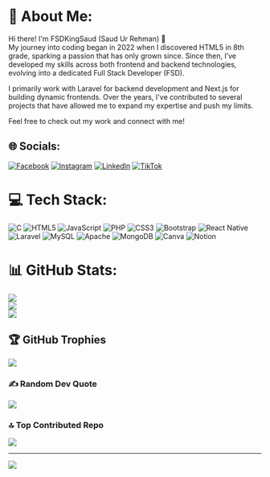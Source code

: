 # 💫 About Me:
Hi there! I'm FSDKingSaud (Saud Ur Rehman) 👋
<br/>
My journey into coding began in 2022 when I discovered HTML5 in 8th grade, sparking a passion that has only grown since. Since then, I’ve developed my skills across both frontend and backend technologies, evolving into a dedicated Full Stack Developer (FSD).

I primarily work with Laravel for backend development and Next.js for building dynamic frontends. Over the years, I've contributed to several projects that have allowed me to expand my expertise and push my limits.

Feel free to check out my work and connect with me!


## 🌐 Socials:
[![Facebook](https://img.shields.io/badge/Facebook-%231877F2.svg?logo=Facebook&logoColor=white)](https://facebook.com/FSDKingSaud) [![Instagram](https://img.shields.io/badge/Instagram-%23E4405F.svg?logo=Instagram&logoColor=white)](https://instagram.com/FSDKingSaud) [![LinkedIn](https://img.shields.io/badge/LinkedIn-%230077B5.svg?logo=linkedin&logoColor=white)](https://linkedin.com/in/FSDKingSaud) [![TikTok](https://img.shields.io/badge/TikTok-%23000000.svg?logo=TikTok&logoColor=white)](https://tiktok.com/@FSDKingSaud) 

# 💻 Tech Stack:
![C](https://img.shields.io/badge/c-%2300599C.svg?style=for-the-badge&logo=c&logoColor=white) ![HTML5](https://img.shields.io/badge/html5-%23E34F26.svg?style=for-the-badge&logo=html5&logoColor=white) ![JavaScript](https://img.shields.io/badge/javascript-%23323330.svg?style=for-the-badge&logo=javascript&logoColor=%23F7DF1E) ![PHP](https://img.shields.io/badge/php-%23777BB4.svg?style=for-the-badge&logo=php&logoColor=white) ![CSS3](https://img.shields.io/badge/css3-%231572B6.svg?style=for-the-badge&logo=css3&logoColor=white) ![Bootstrap](https://img.shields.io/badge/bootstrap-%238511FA.svg?style=for-the-badge&logo=bootstrap&logoColor=white) ![React Native](https://img.shields.io/badge/react_native-%2320232a.svg?style=for-the-badge&logo=react&logoColor=%2361DAFB) ![Laravel](https://img.shields.io/badge/laravel-%23FF2D20.svg?style=for-the-badge&logo=laravel&logoColor=white) ![MySQL](https://img.shields.io/badge/mysql-4479A1.svg?style=for-the-badge&logo=mysql&logoColor=white) ![Apache](https://img.shields.io/badge/apache-%23D42029.svg?style=for-the-badge&logo=apache&logoColor=white) ![MongoDB](https://img.shields.io/badge/MongoDB-%234ea94b.svg?style=for-the-badge&logo=mongodb&logoColor=white) ![Canva](https://img.shields.io/badge/Canva-%2300C4CC.svg?style=for-the-badge&logo=Canva&logoColor=white) ![Notion](https://img.shields.io/badge/Notion-%23000000.svg?style=for-the-badge&logo=notion&logoColor=white)
# 📊 GitHub Stats:
![](https://github-readme-stats.vercel.app/api?username=FSDKingSaud&theme=dark&hide_border=false&include_all_commits=true&count_private=true)<br/>
![](https://github-readme-streak-stats.herokuapp.com/?user=FSDKingSaud&theme=dark&hide_border=false)<br/>
![](https://github-readme-stats.vercel.app/api/top-langs/?username=FSDKingSaud&theme=dark&hide_border=false&include_all_commits=true&count_private=true&layout=compact)

## 🏆 GitHub Trophies
![](https://github-profile-trophy.vercel.app/?username=FSDKingSaud&theme=radical&no-frame=false&no-bg=true&margin-w=4)

### ✍️ Random Dev Quote
![](https://quotes-github-readme.vercel.app/api?type=horizontal&theme=radical)

### 🔝 Top Contributed Repo
![](https://github-contributor-stats.vercel.app/api?username=FSDKingSaud&limit=5&theme=dark&combine_all_yearly_contributions=true)

---
[![](https://visitcount.itsvg.in/api?id=FSDKingSaud&icon=0&color=0)](https://visitcount.itsvg.in)

<!-- Proudly created with GPRM ( https://gprm.itsvg.in ) -->
